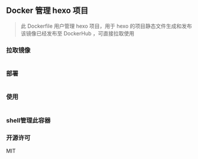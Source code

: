 ## Docker 管理 hexo 项目

> 此 Dockerfile 用户管理 hexo 项目，用于 hexo 的项目静态文件生成和发布
> 该镜像已经发布至 DockerHub ，可直接拉取使用


### 拉取镜像

```
```

### 部署

```
```

### 使用

```
```

### shell管理此容器

### 开源许可

MIT
